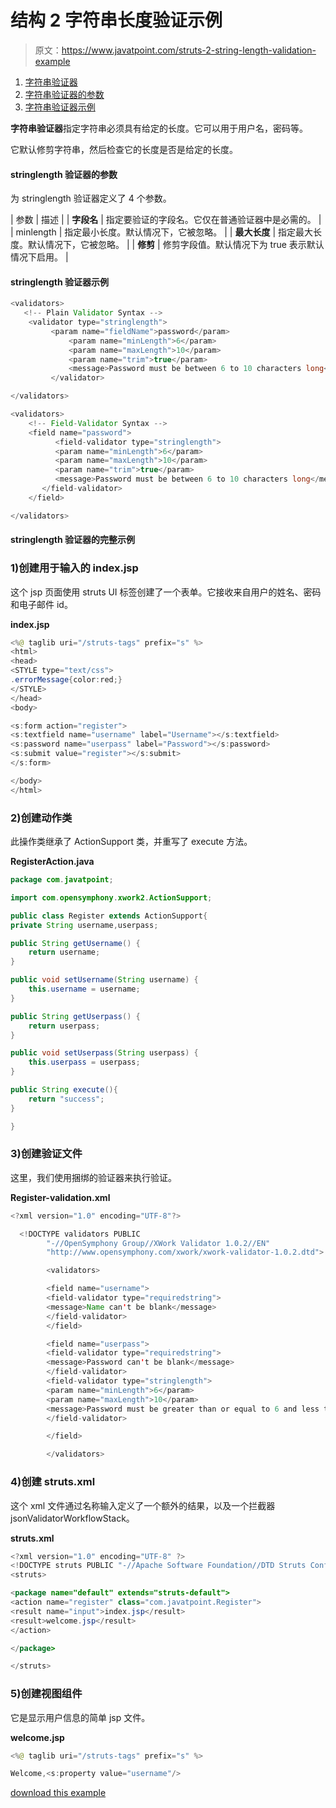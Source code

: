 # 结构 2 字符串长度验证示例

> 原文：<https://www.javatpoint.com/struts-2-string-length-validation-example>

1.  [字符串验证器](#)
2.  [字符串验证器的参数](#)
3.  [字符串验证器示例](#)

**字符串验证器**指定字符串必须具有给定的长度。它可以用于用户名，密码等。

它默认修剪字符串，然后检查它的长度是否是给定的长度。

#### stringlength 验证器的参数

为 stringlength 验证器定义了 4 个参数。

| 参数 | 描述 |
| **字段名** | 指定要验证的字段名。它仅在普通验证器中是必需的。 |
| minlength | 指定最小长度。默认情况下，它被忽略。 |
| **最大长度** | 指定最大长度。默认情况下，它被忽略。 |
| **修剪** | 修剪字段值。默认情况下为 true 表示默认情况下启用。 |

#### stringlength 验证器示例

```java
<validators>
   <!-- Plain Validator Syntax -->
	<validator type="stringlength">
	     <param name="fieldName">password</param>
             <param name="minLength">6</param>
             <param name="maxLength">10</param>
             <param name="trim">true</param>
             <message>Password must be between 6 to 10 characters long</message>		
         </validator>

</validators>

```

```java
<validators>
    <!-- Field-Validator Syntax -->
    <field name="password">
    	  <field-validator type="stringlength">
          <param name="minLength">6</param>
          <param name="maxLength">10</param>
          <param name="trim">true</param>
          <message>Password must be between 6 to 10 characters long</message>		
       </field-validator>
    </field>

</validators>

```

#### stringlength 验证器的完整示例

### 1)创建用于输入的 index.jsp

这个 jsp 页面使用 struts UI 标签创建了一个表单。它接收来自用户的姓名、密码和电子邮件 id。

**index.jsp**

```java
<%@ taglib uri="/struts-tags" prefix="s" %>
<html>
<head>
<STYLE type="text/css">
.errorMessage{color:red;}
</STYLE>
</head>
<body>

<s:form action="register">
<s:textfield name="username" label="Username"></s:textfield>
<s:password name="userpass" label="Password"></s:password>
<s:submit value="register"></s:submit>
</s:form>

</body>
</html>

```

### 2)创建动作类

此操作类继承了 ActionSupport 类，并重写了 execute 方法。

**RegisterAction.java**

```java
package com.javatpoint;

import com.opensymphony.xwork2.ActionSupport;

public class Register extends ActionSupport{
private String username,userpass;

public String getUsername() {
	return username;
}

public void setUsername(String username) {
	this.username = username;
}

public String getUserpass() {
	return userpass;
}

public void setUserpass(String userpass) {
	this.userpass = userpass;
}

public String execute(){
	return "success";
}

}

```

### 3)创建验证文件

这里，我们使用捆绑的验证器来执行验证。

**Register-validation.xml**

```java
<?xml version="1.0" encoding="UTF-8"?>

  <!DOCTYPE validators PUBLIC 
  		"-//OpenSymphony Group//XWork Validator 1.0.2//EN" 
  		"http://www.opensymphony.com/xwork/xwork-validator-1.0.2.dtd">

  		<validators>

  		<field name="username">
  		<field-validator type="requiredstring">
  		<message>Name can't be blank</message>
  		</field-validator>
  		</field>

  		<field name="userpass">
  		<field-validator type="requiredstring">
  		<message>Password can't be blank</message>
  		</field-validator>
  		<field-validator type="stringlength">
  		<param name="minLength">6</param>
  		<param name="maxLength">10</param>
  		<message>Password must be greater than or equal to 6 and less than or equal to 10</message>
  		</field-validator>

  		</field>

  		</validators>

```

### 4)创建 struts.xml

这个 xml 文件通过名称输入定义了一个额外的结果，以及一个拦截器 jsonValidatorWorkflowStack。

**struts.xml**

```java
<?xml version="1.0" encoding="UTF-8" ?>
<!DOCTYPE struts PUBLIC "-//Apache Software Foundation//DTD Struts Configuration 2.1//EN" "http://struts.apache.org/dtds/struts-2.1.dtd">
<struts>

<package name="default" extends="struts-default">
<action name="register" class="com.javatpoint.Register">
<result name="input">index.jsp</result>
<result>welcome.jsp</result>
</action>

</package>

</struts>    

```

### 5)创建视图组件

它是显示用户信息的简单 jsp 文件。

**welcome.jsp**

```java
<%@ taglib uri="/struts-tags" prefix="s" %>

Welcome,<s:property value="username"/>

```

[download this example](https://static.javatpoint.com/src/st/ajaxvalidation.zip)